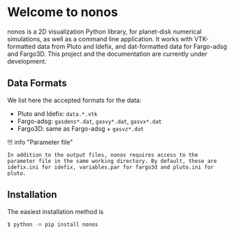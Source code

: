 # Welcome to nonos

nonos is a 2D visualization Python library, for planet-disk numerical simulations, as well as a command line application. It works with VTK-formatted data from Pluto and Idefix, and dat-formatted data for Fargo-adsg and Fargo3D. This project and the documentation are currently under development.

## Data Formats

We list here the accepted formats for the data:

* Pluto and Idefix: `data.*.vtk`
* Fargo-adsg: `gasdens*.dat`, `gasvy*.dat`, `gasvx*.dat`
* Fargo3D: same as Fargo-adsg + `gasvz*.dat`

!!! info "Parameter file"

    In addition to the output files, nonos requires access to the parameter file in the same working directory. By default, these are idefix.ini for idefix, variables.par for fargo3d and pluto.ini for pluto.

## Installation

The easiest installation method is

```bash
$ python -m pip install nonos
```
